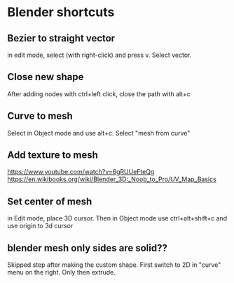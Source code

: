 # Blender shortcuts

## Bezier to straight vector
in edit mode, select (with right-click) and press v. Select vector.

## Close new shape
After adding nodes with ctrl+left click, close the path with alt+c

## Curve to mesh
Select in Object mode and use alt+c. Select "mesh from curve"

## Add texture to mesh
https://www.youtube.com/watch?v=6gRUUeFteQg
https://en.wikibooks.org/wiki/Blender_3D:_Noob_to_Pro/UV_Map_Basics

## Set center of mesh
in Edit mode, place 3D cursor. Then in Object mode use
ctrl+alt+shift+c and use origin to 3d cursor

## blender mesh only sides are solid??
Skipped step after making the custom shape. First switch to 2D in "curve" menu on the right.
Only then extrude.